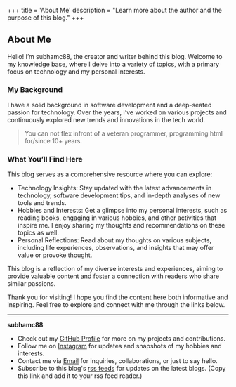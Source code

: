 +++
title = 'About Me'
description = "Learn more about the author and the purpose of this blog."
+++

## About Me

Hello! I’m subhamc88, the creator and writer behind this blog.
Welcome to my knowledge base, where I delve into a variety of topics, with a primary focus on technology and my personal interests.

### My Background

I have a solid background in software development and a deep-seated passion for technology.
Over the years, I’ve worked on various projects and continuously explored new trends and innovations in the tech world.
> You can not flex infront of a veteran programmer, programming html for/since 10+ years.

### What You’ll Find Here

This blog serves as a comprehensive resource where you can explore:

- Technology Insights: Stay updated with the latest advancements in technology, software development tips, and in-depth analyses of new tools and trends.
- Hobbies and Interests: Get a glimpse into my personal interests, such as reading books, engaging in various hobbies, and other activities that inspire me. I enjoy sharing my thoughts and recommendations on these topics as well.
- Personal Reflections: Read about my thoughts on various subjects, including life experiences, observations, and insights that may offer value or provoke thought.

This blog is a reflection of my diverse interests and experiences, aiming to provide valuable content and foster a connection with readers who share similar passions.

Thank you for visiting! I hope you find the content here both informative and inspiring. Feel free to explore and connect with me through the links below.

---

**subhamc88**

- Check out my [GitHub Profile](https://www.github.com/subhamc88) for more on my projects and contributions.
- Follow me on [Instagram](https://instagram.com/subhamc_88?igsh=M2Njaml0bDZlbmk2&utm_source=qr) for updates and snapshots of my hobbies and interests.
- Contact me via [Email](mailto:subham020304@gmail.com) for inquiries, collaborations, or just to say hello.
- Subscribe to this blog's [rss feeds](https://subhamc88.github.io/blog/index.xml) for updates on the latest blogs. (Copy this link and add it to your rss feed reader.)
